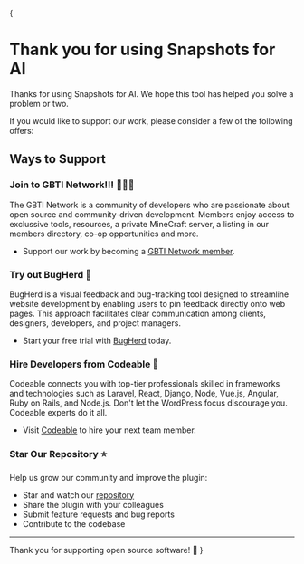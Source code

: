 {
# Thank you for using Snapshots for AI

Thanks for using Snapshots for AI. We hope this tool has helped you solve a problem or two. 

If you would like to support our work, please consider a few of the following offers:

## Ways to Support

### Join to GBTI Network!!! 🙏🙏🙏
The GBTI Network is a community of developers who are passionate about open source and community-driven development. Members enjoy access to exclussive tools, resources, a private MineCraft server, a listing in our members directory, co-op opportunities and more.

- Support our work by becoming a [GBTI Network member](https://gbti.network/membership/).

### Try out BugHerd 🐛
BugHerd is a visual feedback and bug-tracking tool designed to streamline website development by enabling users to pin feedback directly onto web pages. This approach facilitates clear communication among clients, designers, developers, and project managers.

- Start your free trial with [BugHerd](https://www.bugherd.com/) today.

### Hire Developers from Codeable 👥
Codeable connects you with top-tier professionals skilled in frameworks and technologies such as Laravel, React, Django, Node, Vue.js, Angular, Ruby on Rails, and Node.js. Don't let the WordPress focus discourage you. Codeable experts do it all.

- Visit [Codeable](https://www.codeable.io/developers/?ref=z8h3e) to hire your next team member. 

### Star Our Repository ⭐
Help us grow our community and improve the plugin:

- Star and watch our [repository](https://github.com/gbti-network/vscode-snapshots-for-ai)
- Share the plugin with your colleagues
- Submit feature requests and bug reports
- Contribute to the codebase

---

Thank you for supporting open source software! 🙏
}